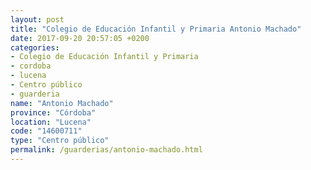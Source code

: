 ```yaml
---
layout: post
title: "Colegio de Educación Infantil y Primaria Antonio Machado"
date: 2017-09-20 20:57:05 +0200
categories:
- Colegio de Educación Infantil y Primaria
- cordoba
- lucena
- Centro público
- guarderia
name: "Antonio Machado"
province: "Córdoba"
location: "Lucena"
code: "14600711"
type: "Centro público"
permalink: /guarderias/antonio-machado.html
---
```

